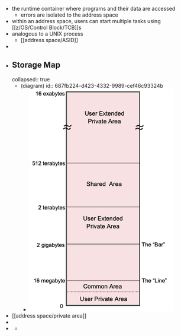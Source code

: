 - the runtime container where programs and their data are accessed
	- errors are isolated to the address space
- within an address space, users can start multiple tasks using [[z/OS/Control Block/TCB]]s
- analogous to a UNIX process
	- [[address space/ASID]]
-
- ## Storage Map
  collapsed:: true
	- (diagram)
	  id:: 687fb224-d423-4332-9989-cef46c93324b
		- ![image.png](../assets/image_1753199094633_0.png)
- [[address space/private area]]
-
-
	-